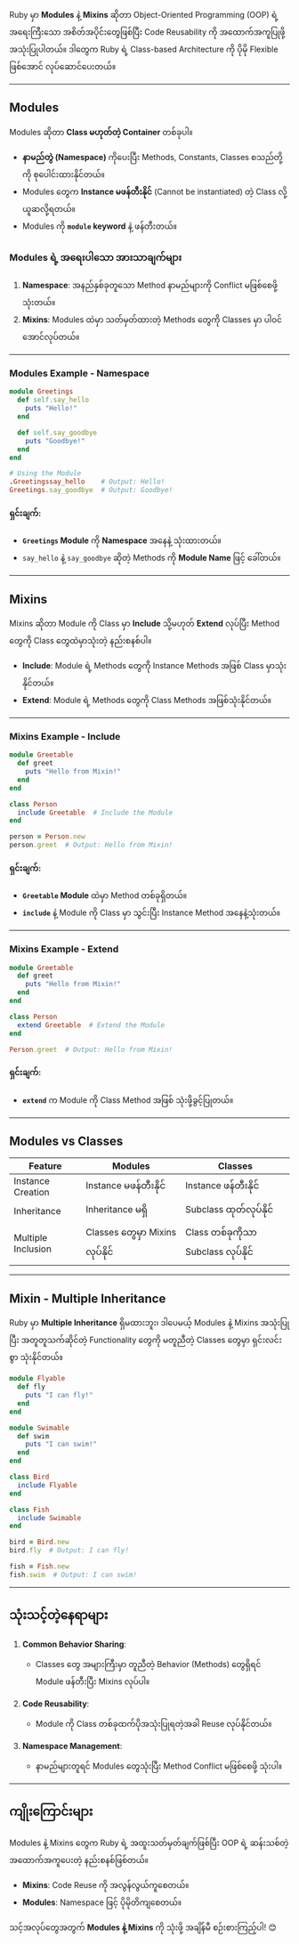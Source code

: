 Ruby မှာ **Modules** နဲ့ **Mixins** ဆိုတာ Object-Oriented Programming (OOP) ရဲ့
 အရေးကြီးသော အစိတ်အပိုင်းတွေဖြစ်ပြီး Code Reusability ကို အထောက်အကူပြုဖို့အသုံးပြုပါတယ်။ ဒါတွေက Ruby ရဲ့ Class-based Architecture ကို ပိုမို Flexible ဖြစ်အောင် လုပ်ဆောင်ပေးတယ်။

---

## **Modules**
Modules ဆိုတာ **Class မဟုတ်တဲ့ Container** တစ်ခုပါ။  
- **နာမည်တွဲ (Namespace)** ကိုပေးပြီး Methods, Constants, Classes စသည်တို့ကို စုပေါင်းထားနိုင်တယ်။
- Modules တွေက **Instance မဖန်တီးနိုင်** (Cannot be instantiated) တဲ့ Class လို့ယူဆလို့ရတယ်။
- Modules ကို **`module` keyword** နဲ့ ဖန်တီးတယ်။

### **Modules ရဲ့ အရေးပါသော အားသာချက်များ**
1. **Namespace**: အနည်နှစ်ခုတူသော Method နာမည်များကို Conflict မဖြစ်စေဖို့ သုံးတယ်။
2. **Mixins**: Modules ထဲမှာ သတ်မှတ်ထားတဲ့ Methods တွေကို Classes မှာ ပါဝင်အောင်လုပ်တယ်။

---

### **Modules Example - Namespace**
```ruby
module Greetings
  def self.say_hello
    puts "Hello!"
  end

  def self.say_goodbye
    puts "Goodbye!"
  end
end

# Using the Module
.Greetingssay_hello    # Output: Hello!
Greetings.say_goodbye  # Output: Goodbye!
```
#### **ရှင်းချက်**:
- **`Greetings` Module** ကို **Namespace** အနေနဲ့ သုံးထားတယ်။
- `say_hello` နဲ့ `say_goodbye` ဆိုတဲ့ Methods ကို **Module Name** ဖြင့် ခေါ်တယ်။

---

## **Mixins**
Mixins ဆိုတာ Module ကို Class မှာ **Include** သို့မဟုတ် **Extend** လုပ်ပြီး Method တွေကို Class တွေထဲမှာသုံးတဲ့ နည်းစနစ်ပါ။  
- **Include**: Module ရဲ့ Methods တွေကို Instance Methods အဖြစ် Class မှာသုံးနိုင်တယ်။
- **Extend**: Module ရဲ့ Methods တွေကို Class Methods အဖြစ်သုံးနိုင်တယ်။

---

### **Mixins Example - Include**
```ruby
module Greetable
  def greet
    puts "Hello from Mixin!"
  end
end

class Person
  include Greetable  # Include the Module
end

person = Person.new
person.greet  # Output: Hello from Mixin!
```
#### **ရှင်းချက်**:
- **`Greetable` Module** ထဲမှာ Method တစ်ခုရှိတယ်။
- **`include`** နဲ့ Module ကို Class မှာ သွင်းပြီး Instance Method အနေနဲ့သုံးတယ်။

---

### **Mixins Example - Extend**
```ruby
module Greetable
  def greet
    puts "Hello from Mixin!"
  end
end

class Person
  extend Greetable  # Extend the Module
end

Person.greet  # Output: Hello from Mixin!
```
#### **ရှင်းချက်**:
- **`extend`** က Module ကို Class Method အဖြစ် သုံးဖို့ခွင့်ပြုတယ်။

---

## **Modules vs Classes**
| Feature               | Modules                     | Classes                      |
|-----------------------|-----------------------------|------------------------------|
| Instance Creation     | Instance မဖန်တီးနိုင်        | Instance ဖန်တီးနိုင်            |
| Inheritance           | Inheritance မရှိ            | Subclass ထုတ်လုပ်နိုင်          |
| Multiple Inclusion    | Classes တွေမှာ Mixins လုပ်နိုင် | Class တစ်ခုကိုသာ Subclass လုပ်နိုင် |

---

## **Mixin - Multiple Inheritance**
Ruby မှာ **Multiple Inheritance** ရှိမထားဘူး၊ ဒါပေမယ့် Modules နဲ့ Mixins အသုံးပြုပြီး အတူတူသက်ဆိုင်တဲ့ Functionality တွေကို မတူညီတဲ့ Classes တွေမှာ ရှင်းလင်းစွာ သုံးနိုင်တယ်။

```ruby
module Flyable
  def fly
    puts "I can fly!"
  end
end

module Swimable
  def swim
    puts "I can swim!"
  end
end

class Bird
  include Flyable
end

class Fish
  include Swimable
end

bird = Bird.new
bird.fly  # Output: I can fly!

fish = Fish.new
fish.swim  # Output: I can swim!
```

---

## **သုံးသင့်တဲ့နေရာများ**
1. **Common Behavior Sharing**: 
   - Classes တွေ အများကြီးမှာ တူညီတဲ့ Behavior (Methods) တွေရှိရင် Module ဖန်တီးပြီး Mixins လုပ်ပါ။
   
2. **Code Reusability**:
   - Module ကို Class တစ်ခုထက်ပိုအသုံးပြုရတဲ့အခါ Reuse လုပ်နိုင်တယ်။
   
3. **Namespace Management**:
   - နာမည်များတူရင် Modules တွေသုံးပြီး Method Conflict မဖြစ်စေဖို့ သုံးပါ။

---

## **ကျိုးကြောင်းများ**
Modules နဲ့ Mixins တွေက Ruby ရဲ့ အထူးသတ်မှတ်ချက်ဖြစ်ပြီး OOP ရဲ့ ဆန်းသစ်တဲ့ အထောက်အကူပေးတဲ့ နည်းစနစ်ဖြစ်တယ်။  
- **Mixins**: Code Reuse ကို အလွန်လွယ်ကူစေတယ်။
- **Modules**: Namespace ဖြင့် ပိုမိုတိကျစေတယ်။

သင့်အလုပ်တွေအတွက် **Modules နဲ့ Mixins** ကို သုံးဖို့ အချိန်မီ စဉ်းစားကြည့်ပါ! 😊